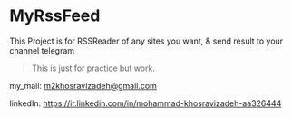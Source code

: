# MyRssFeed
This Project is for RSSReader of any sites you want, & send result to your channel telegram 
>This is just for practice but work.

my_mail: m2khosravizadeh@gmail.com                                       

linkedIn: https://ir.linkedin.com/in/mohammad-khosravizadeh-aa326444
